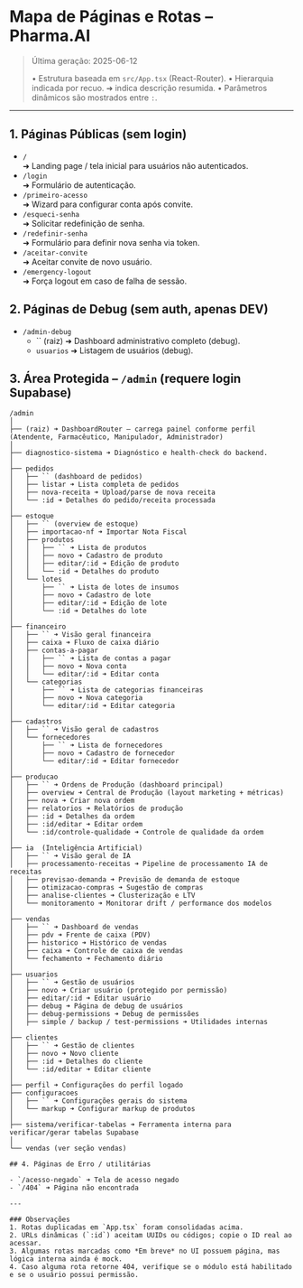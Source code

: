 # Mapa de Páginas e Rotas – Pharma.AI

> Última geração: 2025-06-12
>
> • Estrutura baseada em `src/App.tsx` (React-Router). • Hierarquia indicada por
> recuo. ➜ indica descrição resumida. • Parâmetros dinâmicos são mostrados entre
> `:`.

---

## 1. Páginas Públicas (sem login)

- `/`\
  ➜ Landing page / tela inicial para usuários não autenticados.
- `/login`\
  ➜ Formulário de autenticação.
- `/primeiro-acesso`\
  ➜ Wizard para configurar conta após convite.
- `/esqueci-senha`\
  ➜ Solicitar redefinição de senha.
- `/redefinir-senha`\
  ➜ Formulário para definir nova senha via token.
- `/aceitar-convite`\
  ➜ Aceitar convite de novo usuário.
- `/emergency-logout`\
  ➜ Força logout em caso de falha de sessão.

## 2. Páginas de Debug (sem auth, apenas DEV)

- `/admin-debug`
  - `` (raiz) ➜ Dashboard administrativo completo (debug).
  - `usuarios` ➜ Listagem de usuários (debug).

## 3. Área Protegida – `/admin` (requere login Supabase)

```
/admin
│
├── (raiz) ➜ DashboardRouter – carrega painel conforme perfil (Atendente, Farmacêutico, Manipulador, Administrador)
│
├── diagnostico-sistema ➜ Diagnóstico e health-check do backend.
│
├── pedidos
│   ├── `` (dashboard de pedidos)
│   ├── listar ➜ Lista completa de pedidos
│   ├── nova-receita ➜ Upload/parse de nova receita
│   └── :id ➜ Detalhes do pedido/receita processada
│
├── estoque
│   ├── `` (overview de estoque)
│   ├── importacao-nf ➜ Importar Nota Fiscal
│   ├── produtos
│   │   ├── `` ➜ Lista de produtos
│   │   ├── novo ➜ Cadastro de produto
│   │   ├── editar/:id ➜ Edição de produto
│   │   └── :id ➜ Detalhes do produto
│   └── lotes
│       ├── `` ➜ Lista de lotes de insumos
│       ├── novo ➜ Cadastro de lote
│       ├── editar/:id ➜ Edição de lote
│       └── :id ➜ Detalhes do lote
│
├── financeiro
│   ├── `` ➜ Visão geral financeira
│   ├── caixa ➜ Fluxo de caixa diário
│   ├── contas-a-pagar
│   │   ├── `` ➜ Lista de contas a pagar
│   │   ├── novo ➜ Nova conta
│   │   └── editar/:id ➜ Editar conta
│   └── categorias
│       ├── `` ➜ Lista de categorias financeiras
│       ├── novo ➜ Nova categoria
│       └── editar/:id ➜ Editar categoria
│
├── cadastros
│   ├── `` ➜ Visão geral de cadastros
│   └── fornecedores
│       ├── `` ➜ Lista de fornecedores
│       ├── novo ➜ Cadastro de fornecedor
│       └── editar/:id ➜ Editar fornecedor
│
├── producao
│   ├── `` ➜ Ordens de Produção (dashboard principal)
│   ├── overview ➜ Central de Produção (layout marketing + métricas)
│   ├── nova ➜ Criar nova ordem
│   ├── relatorios ➜ Relatórios de produção
│   ├── :id ➜ Detalhes da ordem
│   ├── :id/editar ➜ Editar ordem
│   └── :id/controle-qualidade ➜ Controle de qualidade da ordem
│
├── ia  (Inteligência Artificial)
│   ├── `` ➜ Visão geral de IA
│   ├── processamento-receitas ➜ Pipeline de processamento IA de receitas
│   ├── previsao-demanda ➜ Previsão de demanda de estoque
│   ├── otimizacao-compras ➜ Sugestão de compras
│   ├── analise-clientes ➜ Clusterização e LTV
│   └── monitoramento ➜ Monitorar drift / performance dos modelos
│
├── vendas
│   ├── `` ➜ Dashboard de vendas
│   ├── pdv ➜ Frente de caixa (PDV)
│   ├── historico ➜ Histórico de vendas
│   ├── caixa ➜ Controle de caixa de vendas
│   └── fechamento ➜ Fechamento diário
│
├── usuarios
│   ├── `` ➜ Gestão de usuários
│   ├── novo ➜ Criar usuário (protegido por permissão)
│   ├── editar/:id ➜ Editar usuário
│   ├── debug ➜ Página de debug de usuários
│   ├── debug-permissions ➜ Debug de permissões
│   ├── simple / backup / test-permissions ➜ Utilidades internas
│
├── clientes
│   ├── `` ➜ Gestão de clientes
│   ├── novo ➜ Novo cliente
│   ├── :id ➜ Detalhes do cliente
│   └── :id/editar ➜ Editar cliente
│
├── perfil ➜ Configurações do perfil logado
├── configuracoes
│   ├── `` ➜ Configurações gerais do sistema
│   └── markup ➜ Configurar markup de produtos
│
├── sistema/verificar-tabelas ➜ Ferramenta interna para verificar/gerar tabelas Supabase
│
└── vendas (ver seção vendas)

## 4. Páginas de Erro / utilitárias

- `/acesso-negado` ➜ Tela de acesso negado
- `/404` ➜ Página não encontrada

---

### Observações
1. Rotas duplicadas em `App.tsx` foram consolidadas acima.  
2. URLs dinâmicas (`:id`) aceitam UUIDs ou códigos; copie o ID real ao acessar.  
3. Algumas rotas marcadas como *Em breve* no UI possuem página, mas lógica interna ainda é mock.  
4. Caso alguma rota retorne 404, verifique se o módulo está habilitado e se o usuário possui permissão.
```
